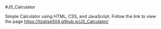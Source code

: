 #JS_Calculator

Simple Calculator using HTML, CSS, and JavaScript. Follow the link to view the page https://lizalise504.github.io/JS_Calculator/ 
